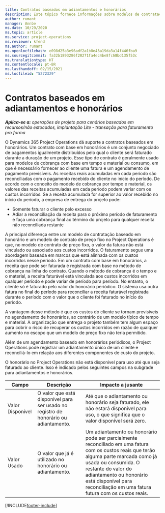 ```yaml
---
title: Contratos baseados em adiantamentos e honorários
description: Este tópico fornece informações sobre modelos de contratação com base em honorários e adiantamentos no Project Operations.
author: rumant
manager: Annbe
ms.date: 10/20/2020
ms.topic: article
ms.service: project-operations
ms.reviewer: kfend
ms.author: rumant
ms.openlocfilehash: e098d25a3e96adf2a1b8e43a19da3a14f446fba9
ms.sourcegitcommit: fa32b1893286f20271fa4ec4be8fc68bd135f53c
ms.translationtype: HT
ms.contentlocale: pt-BR
ms.lasthandoff: 02/15/2021
ms.locfileid: "5272329"
---
```

# <a name="advances-and-retainer-based-contracts"></a>Contratos baseados em adiantamentos e honorários


_**Aplica-se a:** operações de projeto para cenários baseados em recursos/não estocados, implantação Lite - transação para faturamento pro forma_

O Dynamics 365 Project Operations dá suporte a contratos baseados em honorários. Um contrato com base em honorários é um conjunto negociado de pagamentos igualmente distribuídos pelo qual o cliente será faturado durante a duração de um projeto. Esse tipo de contrato é geralmente usado para modelos de cobrança com base em tempo e material ou consumo, em que é necessário fornecer ao cliente uma fatura e um agendamento de pagamento previsíveis. As receitas reais acumuladas em cada período são reconciliadas com o pagamento recebido do cliente no início do período. De acordo com o conceito do modelo de cobrança por tempo e material, os valores das receitas acumuladas em cada período podem variar com os custos incorridos. Se a receita acumulada for superior ao valor recebido no início do período, a empresa de entrega do projeto pode:

- Somente faturar o cliente pelo excesso 
- Adiar a reconciliação da receita para o próximo período de faturamento e faça uma cobrança final ao término do projeto para qualquer receita não reconciliada restante

A principal diferença entre um modelo de contratação baseado em honorário e um modelo de contrato de preço fixo no Project Operations é que, no modelo de contrato de preço fixo, o valor da fatura não está vinculado ou associado aos custos incorridos. O faturamento segue uma abordagem baseada em marcos que está alinhada com os custos incorridos nesse período. Em um contrato com base em honorários, a receita que pode ser faturada é registrada com base no método de cobrança na linha do contrato. Quando o método de cobrança é o tempo e o material, a receita faturável está vinculada aos custos incorridos em qualquer período e pode variar de período para período. No entanto, o cliente só é faturado pelo valor do honorário periódico. O sistema usa outra fatura no final do período para reconciliar a receita faturável registrada durante o período com o valor que o cliente foi faturado no início do período.

A vantagem desse método é que os custos do cliente se tornam previsíveis no agendamento de honorários, ao contrário de um modelo típico de tempo e material. A organização que entrega o projeto também tem algum espaço para cobrir o risco de recuperar os custos incorridos em razão de qualquer aumento no escopo que um modelo de preço fixo não teria permitido.

Além de um agendamento baseado em honorários periódicos, o Project Operations pode registrar um adiantamento único de um cliente e reconciliá-lo em relação aos diferentes componentes de custo do projeto.

O honorário no Project Operations não está disponível para uso até que seja faturado ao cliente. Isso é indicado pelos seguintes campos na subgrade para adiantamentos e honorários.

| Campo | Descrição | Impacto a jusante |
| --- | --- | --- |
| Valor Disponível | O valor que está disponível para ser usado no registro de honorário ou adiantamento. | Até que o adiantamento ou honorário seja faturado, ele não estará disponível para uso, o que significa que o valor disponível será zero. |
| Valor Usado | O valor que já é utilizado no honorário ou adiantamento. | Um adiantamento ou honorário pode ser parcialmente reconciliado em uma fatura com os custos reais que terão alguma parte marcada como já usada ou consumida. O restante do valor do adiantamento ou honorário está disponível para reconciliação em uma fatura futura com os custos reais. |


[!INCLUDE[footer-include](../../includes/footer-banner.md)]
